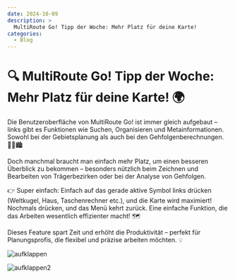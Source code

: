 ```yaml
---
date: 2024-10-09
description: >
  MultiRoute Go! Tipp der Woche: Mehr Platz für deine Karte! 
categories:
  - Blog
---
```


# 🔍 MultiRoute Go! Tipp der Woche: Mehr Platz für deine Karte! 🌍

Die Benutzeroberfläche von MultiRoute Go! ist immer gleich aufgebaut – links gibt es Funktionen wie Suchen, Organisieren und Metainformationen. Sowohl bei der Gebietsplanung als auch bei den Gehfolgenberechnungen. 🚶‍♂️🏙️

Doch manchmal braucht man einfach mehr Platz, um einen besseren Überblick zu bekommen – besonders nützlich beim Zeichnen und Bearbeiten von Trägerbezirken oder bei der Analyse von Gehfolgen. 

<!-- more -->
👉 Super einfach: Einfach auf das gerade aktive Symbol links drücken (Weltkugel, Haus, Taschenrechner etc.), und die Karte wird maximiert! Nochmals drücken, und das Menü kehrt zurück. Eine einfache Funktion, die das Arbeiten wesentlich effizienter macht! 🗺️

Dieses Feature spart Zeit und erhöht die Produktivität – perfekt für Planungsprofis, die flexibel und präzise arbeiten möchten. 💡


![aufklappen](https://github.com/user-attachments/assets/3bd3f99e-65a7-4252-8952-ff0a43af5cb0)

![aufklappen2](https://github.com/user-attachments/assets/0fa17b9c-718b-48f0-a96d-1704f52843a0)

    

        
    


          
    

  
          

  
        

    

